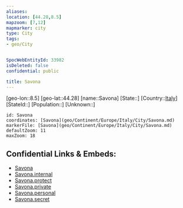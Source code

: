 ```yaml
---
aliases: 
location: [44.28,8.5]
mapzoom: [7,12] 
mapmarker: city 
type: City
tags:
- geo/City


SpocWebEntityId: 33982
isDeleted: false
confidential: public

title: Savona
---
```

[geo-lon::8.5]
[geo-lat::44.28]
[name::Savona]
[State::]
[Country::[Italy](geo/Continent/Europe/Italy.md)]
[StateId::]
[Population::]
[Unknown::]


```leaflet
id: Savona
coordinates: [Savona](geo/Continent/Europe/Italy/City/Savona.md)
markerFile: [Savona](geo/Continent/Europe/Italy/City/Savona.md)
defaultZoom: 11 
maxZoom: 18
```


## Confidential Links & Embeds: 
- [Savona](../../../../../../_public/geo/Continent/Europe/Italy/City/Savona.md) 
- [Savona.internal](../../../../../../_internal/geo/Continent/Europe/Italy/City/Savona.internal.md) 
- [Savona.protect](../../../../../../_protect/geo/Continent/Europe/Italy/City/Savona.protect.md) 
- [Savona.private](../../../../../../_private/geo/Continent/Europe/Italy/City/Savona.private.md) 
- [Savona.personal](../../../../../../_personal/geo/Continent/Europe/Italy/City/Savona.personal.md) 
- [Savona.secret](../../../../../../_secret/geo/Continent/Europe/Italy/City/Savona.secret.md) 
